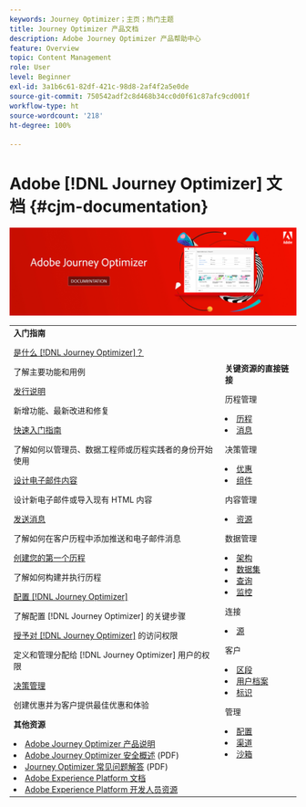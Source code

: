 ```yaml
---
keywords: Journey Optimizer；主页；热门主题
title: Journey Optimizer 产品文档
description: Adobe Journey Optimizer 产品帮助中心
feature: Overview
topic: Content Management
role: User
level: Beginner
exl-id: 3a1b6c61-82df-421c-98d8-2af4f2a5e0de
source-git-commit: 750542adf2c8d468b34cc0d0f61c87afc9cd001f
workflow-type: ht
source-wordcount: '218'
ht-degree: 100%

---
```


# Adobe [!DNL Journey Optimizer] 文档 {#cjm-documentation}

![](using/assets/do-not-localize/banner-cjm.jpg)

<table style="table-layout:fixed">
<tr>
  <td>
    <div><strong>入门指南</strong>
    </div>
    <p>
    <em></em>
    <p>
    <div>
      <a href="using/start/get-started.md">是什么 [!DNL Journey Optimizer]？</a>
    </div>
    <p>了解主要功能和用例
    <p>
    <div>
      <a href="using/rn/release-notes.md">发行说明</a>
    </div>
    <p>新增功能、最新改进和修复
   <p>
    <div>
      <a href="using/start/quick-start.md">快速入门指南</a>
    </div>
    <p>
    了解如何以管理员、数据工程师或历程实践者的身份开始使用
    <p>
    <p>
    <div>
      <a href="using/messages/design-emails.md">设计电子邮件内容</a>
    </div>
    <p>
    设计新电子邮件或导入现有 HTML 内容
    <p>
    <div>
      <a href="using/building-journeys/journeys-message.md">发送消息</a>
    </div>
    <p>了解如何在客户历程中添加推送和电子邮件消息
    <p>
    <div>
    <a href="using/building-journeys/journeys-uc.md">创建您的第一个历程</a>
    </div>
    <p>了解如何构建并执行历程
    <p>
    <div>
    <a href="using/configuration/get-started-configuration.md">配置 [!DNL Journey Optimizer]</a>
    </div>
    <p>了解配置 [!DNL Journey Optimizer] 的关键步骤
    <p>
    <div>
    <a href="using/administration/permissions-overview.md">授予对 [!DNL Journey Optimizer]</a> 的访问权限
    </div>
    <p>定义和管理分配给 [!DNL Journey Optimizer] 用户的权限
    <p>
    <div>
    <a href="using/offers/get-started/starting-offer-decisioning.md">决策管理</a>
    </div>
    <p>创建优惠并为客户提供最佳优惠和体验
    <p>
    <p>
    <div><strong>其他资源</strong>
    </div>
    <p>
    <p>
    <div>
    <li>
      <a href="https://helpx.adobe.com/cn/legal/product-descriptions/adobe-journey-optimizer.html" target="_blank">Adobe Journey Optimizer 产品说明</a>
    </li>
    </div>
    <div>
    <li>
      <a href="https://www.adobe.com/content/dam/cc/en/security/pdfs/AJO_SecurityOverview.pdf" target="_blank">Adobe Journey Optimizer 安全概述</a> (PDF)
    </li>
    </div>
    <div>
    <li>
      <a href="https://experienceleague.adobe.com/docs/journey-optimizer/assets/AJO-FAQ.pdf" target="_blank">Journey Optimizer 常见问题解答</a> (PDF)
    </li>
    </div>
    <div>
    <li>
      <a href="https://experienceleague.adobe.com/docs/experience-platform/landing/home.html?lang=zh-Hans" target="_blank">Adobe Experience Platform 文档</a>
    </li>
    </div>
    <div>
      <li>
      <a href="https://www.adobe.com/experience-platform/documentation-and-developer-resources.html?lang=zh-Hans" target="_blank">Adobe Experience Platform 开发人员资源</a>
    </li>
    </div>
  </td>
   <td>
   <div><strong>关键资源的直接链接</strong>
    </div>
    <p>
    <em></em>
    <p>
    <p>历程管理</p>
    <li>
      <a href="using/building-journeys/journey-gs.md">历程</a>
    </li>
    <li>
      <a href="using/messages/create-message.md">消息</a>
    </li>
    <p>
    <p>决策管理</p>
    <li>
      <a href="using/offers/get-started/starting-offer-decisioning.md">优惠</a>
    </li>
     <li>
      <a href="using/offers/offer-library/key-steps.md">组件</a>
    </li>
    <p>
    <p>内容管理</p>
    <li>
      <a href="using/messages/assets-essentials.md">资源</a>
    </li>
    <p>
    <p>数据管理</p>
    <li>
      <a href="using/start/get-started-schemas.md">架构</a>
    </li>
     <li>
      <a href="using/start/get-started-datasets.md">数据集</a>
    </li>
        <li>
      <a href="using/start/get-started-queries.md">查询</a>
    </li>
     <li>
      <a href="https://experienceleague.adobe.com/docs/experience-platform/ingestion/quality/monitor-data-ingestion.html?lang=zh-Hans" target="_blank">监控</a>
    </li>
    <p>
    <p>连接</p>
    <li>
      <a href="using/start/get-started-sources.md">源</a>
    </li>
    <p>
    <p>客户</p>
    <li>
      <a href="using/segment/about-segments.md">区段</a>
    </li>
     <li>
      <a href="using/start/get-started-profiles.md">用户档案</a>
    </li>
    <li>
      <a href="using/start/get-started-identity.md">标识</a>
    </li>
    <p>
    <p>管理</p>
    <li>
      <a href="using/configuration/about-data-sources-events-actions.md">配置</a>
    </li>
    <li>
      <a href="using/configuration/get-started-configuration.md">渠道</a>
    </li>
     <li>
      <a href="using/administration/sandboxes.md">沙箱</a>
    </li>
  </td>
</tr>
</table>
